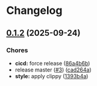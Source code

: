 # Changelog

## [0.1.2](https://github.com/marcocot/pizza-cli/compare/pizza-core-v0.1.0...pizza-core-v0.1.2) (2025-09-24)


### Chores

* **cicd:** force release ([86a4b6b](https://github.com/marcocot/pizza-cli/commit/86a4b6b6fb9d8ae5c01fb8d3e1f1c27b5278ed3f))
* release master ([#3](https://github.com/marcocot/pizza-cli/issues/3)) ([cad264a](https://github.com/marcocot/pizza-cli/commit/cad264acdac4feb2c413d15428b9247e851fc282))
* **style:** apply clippy ([1393b4a](https://github.com/marcocot/pizza-cli/commit/1393b4a35dd9eba0c0cb9b6154e3beeff3b37cc5))
